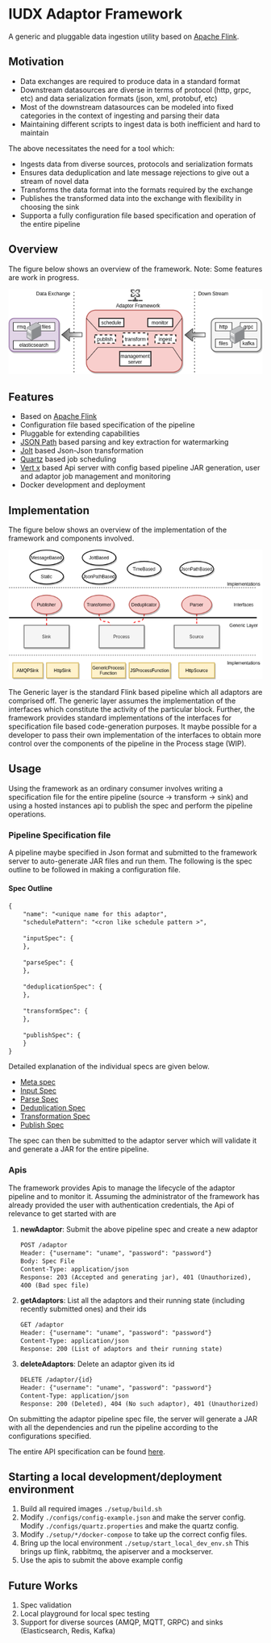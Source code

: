 # IUDX Adaptor Framework

A generic and pluggable data ingestion utility based on [Apache Flink](https://github.com/apache/flink).

## Motivation
- Data exchanges are required to produce data in a standard format
- Downstream datasources are diverse in terms of protocol (http, grpc, etc) and data serialization formats (json, xml, protobuf, etc)
- Most of the downstream datasources can be modeled into fixed categories in the context of ingesting and parsing their data
- Maintaining different scripts to ingest data is both inefficient and hard to maintain 
 
 

The above necessitates the need for a tool which:
- Ingests data from diverse sources, protocols and serialization formats
- Ensures data deduplication and late message rejections to give out a stream of novel data
- Transforms the data format into the formats required by the exchange
- Publishes the transformed data into the exchange with flexibility in choosing the sink
- Supporta a fully configuration file based specification and operation of the entire pipeline


## Overview
The figure below shows an overview of the framework. 
Note: Some features are work in progress.


<p align="center">
<img src="./docs/diagrams/Overview.png">
</p>


## Features
- Based on [Apache Flink](https://github.com/apache/flink)
- Configuration file based specification of the pipeline
- Pluggable for extending capabilities
- [JSON Path](https://github.com/json-path/JsonPath) based parsing and key extraction for watermarking
- [Jolt](https://github.com/bazaarvoice/jolt) based Json-Json transformation
- [Quartz](http://www.quartz-scheduler.org/) based job scheduling
- [Vert x](https://vertx.io/) based Api server with config based pipeline JAR generation, user and adaptor job management and monitoring
- Docker development and deployment


## Implementation
The figure below shows an overview of the implementation of the framework and components involved.
<p align="center">
<img src="./docs/diagrams/Components.png">
</p>

The Generic layer is the standard Flink based pipeline which all adaptors are comprised off. The generic layer assumes the implementation of the interfaces which constitute the activity of the particular block. Further, the framework provides standard implementations of the interfaces for specification file based code-generation purposes.
It maybe possible for a developer to pass their own implementation of the interfaces to obtain more control over the components of the pipeline in the Process stage (WIP).


## Usage

Using the framework as an ordinary consumer involves writing a specification file for the entire pipeline (source -> transform -> sink)
and using a hosted instances api to publish the spec and perform the pipeline operations.

### Pipeline Specification file

A pipeline maybe specified in Json format and submitted to the framework server
to auto-generate JAR files and run them. 
The following is the spec outline to be followed in making a configuration file.

#### Spec Outline
``` 
{
    "name": "<unique name for this adaptor",
    "schedulePattern": "<cron like schedule pattern >",
    
    "inputSpec": {
    },
    
    "parseSpec": {
    },
    
    "deduplicationSpec": {
    },
    
    "transformSpec": {
    },
    
    "publishSpec": {
    }
}
``` 

Detailed explanation of the individual specs are given below.  
- [Meta spec](docs/meta_spec.md)  
- [Input Spec](docs/input_spec.md)  
- [Parse Spec](docs/parse_spec.md)  
- [Deduplication Spec](docs/parse_spec.md)  
- [Transformation Spec](docs/transform_spec.md)  
- [Publish Spec](docs/publish_spec.md)  

The spec can then be submitted to the adaptor server which will validate it and generate a JAR for the entire pipeline.


### Apis
The framework provides Apis to manage the lifecycle of the adaptor pipeline and to monitor it.
Assuming the administrator of the framework has already provided the user with authentication credentials, 
the Api of relevance to get started with are 

1. **newAdaptor**: Submit the above pipeline spec and create a new adaptor 
   ```
   POST /adaptor
   Header: {"username": "uname", "password": "password"}
   Body: Spec File
   Content-Type: application/json
   Response: 203 (Accepted and generating jar), 401 (Unauthorized), 400 (Bad spec file) 
   ```

2. **getAdaptors**: List all the adaptors and their running state (including recently submitted ones) and their ids
   ```
   GET /adaptor
   Header: {"username": "uname", "password": "password"}
   Content-Type: application/json
   Response: 200 (List of adaptors and their running state)
   ```

3. **deleteAdaptors**: Delete an adaptor given its id
   ```
   DELETE /adaptor/{id}
   Header: {"username": "uname", "password": "password"}
   Content-Type: application/json
   Response: 200 (Deleted), 404 (No such adaptor), 401 (Unauthorized)
   ```

On submitting the adaptor pipeline spec file, the server will generate a JAR with all the dependencies and run the pipeline according to the configurations specified.

The entire API specification can be found [here](./docs/openapi.yml).


## Starting a local development/deployment environment
1. Build all required images 
   `./setup/build.sh`
3. Modify `./configs/config-example.json` and make the server config. 
   Modify `./configs/quartz.properties` and make the quartz config.
4. Modify `./setup/*/docker-compose` to take up the correct config files.
5. Bring up the local environment 
   `./setup/start_local_dev_env.sh` 
   This brings up flink, rabbitmq, the apiserver and a mockserver.
6. Use the apis to submit the above example config



## Future Works
1. Spec validation
2. Local playground for local spec testing
3. Support for diverse sources (AMQP, MQTT, GRPC) and sinks (Elasticsearch, Redis, Kafka)
